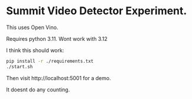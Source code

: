 # Summit Video Detector Experiment.

This uses Open Vino.

Requires python 3.11. Wont work with 3.12


I think this should work:

```bash
pip install -r ./requirements.txt
./start.sh
```

Then visit http://localhost:5001 for a demo.

It doesnt do any counting.